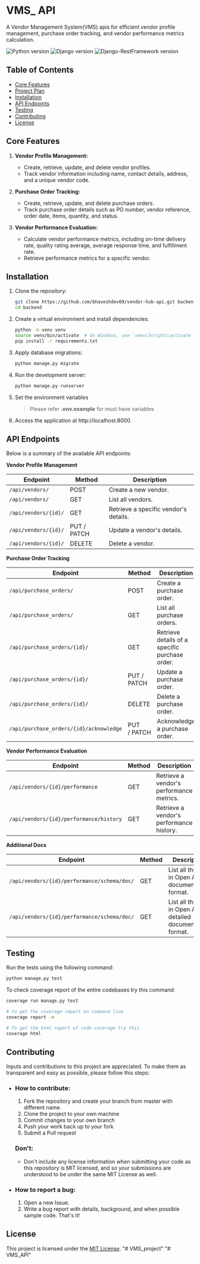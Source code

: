 # VMS_ API

A Vendor Management System(VMS) apis  for efficient vendor profile management, purchase order tracking, and vendor performance metrics calculation.

![Python version](https://img.shields.io/badge/Python-3.10.8-4c566a?logo=python&&longCache=true&logoColor=white&colorB=pink&style=flat-square&colorA=4c566a) ![Django version](https://img.shields.io/badge/Django-4.2.8-4c566a?logo=django&&longCache=truelogoColor=white&colorB=pink&style=flat-square&colorA=4c566a) ![Django-RestFramework version](https://img.shields.io/badge/Django_Rest_Framework-3.14.0-red.svg?longCache=true&style=flat-square&logo=django&logoColor=white&colorA=4c566a&colorB=pink) 
## Table of Contents

- [Core Features](#features)
- [Project Plan](#planning)
- [Installation](#installation)
- [API Endpoints](#api-endpoints)
- [Testing](#testing)
- [Contributing](#contributing)
- [License](#license)

## Core Features

1. **Vendor Profile Management:**

   - Create, retrieve, update, and delete vendor profiles.
   - Track vendor information including name, contact details, address, and a unique vendor code.
2. **Purchase Order Tracking:**

   - Create, retrieve, update, and delete purchase orders.
   - Track purchase order details such as PO number, vendor reference, order date, items, quantity, and status.
3. **Vendor Performance Evaluation:**

   - Calculate vendor performance metrics, including on-time delivery rate, quality rating average, average response time, and fulfillment rate.
   - Retrieve performance metrics for a specific vendor.



## Installation

1. Clone the repository:

   ```bash
   git clone https://github.com/bhaveshdev09/vendor-hub-api.git backend
   cd backend
   ```
2. Create a virtual environment and install dependencies:

   ```bash
   python -m venv venv
   source venv/bin/activate  # On Windows, use `venv\Scripts\activate`
   pip install -r requirements.txt
   ```
3. Apply database migrations:

   ```bash
   python manage.py migrate
   ```
4. Run the development server:

   ```bash
   python manage.py runserver
   ```
5. Set the environment variables
   
   > Please refer **.env.example** for must have variables

6. Access the application at http://localhost:8000.

## API Endpoints

Below is a summary of the available API endpoints:

**Vendor Profile Management**

| Endpoint               | Method      | Description                           |
| ---------------------- | ----------- | ------------------------------------- |
| `/api/vendors/`      | POST        | Create a new vendor.                  |
| `/api/vendors/`      | GET         | List all vendors.                     |
| `/api/vendors/{id}/` | GET         | Retrieve a specific vendor's details. |
| `/api/vendors/{id}/` | PUT / PATCH | Update a vendor's details.            |
| `/api/vendors/{id}/` | DELETE      | Delete a vendor.                      |

**Purchase Order Tracking**

| Endpoint                                  | Method       | Description                                    |
| ----------------------------------------- | ------------ | ---------------------------------------------- |
| `/api/purchase_orders/`                 | POST         | Create a purchase order.                       |
| `/api/purchase_orders/`                 | GET          | List all purchase orders.                      |
| `/api/purchase_orders/{id}/`            | GET          | Retrieve details of a specific purchase order. |
| `/api/purchase_orders/{id}/`            | PUT / PATCH  | Update a purchase order.                       |
| `/api/purchase_orders/{id}/`            | DELETE       | Delete a purchase order.                       |
| `/api/purchase_orders/{id}/acknowledge` | PUT / PATCH | Acknowledge a purchase order.                  |

**Vendor Performance Evaluation**

| Endpoint                                  | Method | Description                              |
| ----------------------------------------- | ------ | ---------------------------------------- |
| `/api/vendors/{id}/performance`         | GET    | Retrieve a vendor's performance metrics. |
| `/api/vendors/{id}/performance/history` | GET    | Retrieve a vendor's performance history. |

**Additional Docs**

| Endpoint                                      | Method | Description                                                   |
| --------------------------------------------- | ------ | ------------------------------------------------------------- |
| `/api/vendors/{id}/performance/schema/doc/` | GET    | List all the apis in Open API3 documentation format.          |
| `/api/vendors/{id}/performance/schema/doc/` | GET    | List all the apis in Open API3 detailed documentation format. |

## Testing

Run the tests using the following command:

```bash
python manage.py test
```

To check coverage report of the entire codebases try this command:

```bash
coverage run manage.py test

# to get the coverage report on command line
coverage report -m

# To get the html report of code coverage try this
coverage html
```

## Contributing

Inputs and contributions to this project are appreciated. To make them as transparent and easy as possible, please follow this steps:

- ### How to contribute:


  1. Fork the repository and create your branch from master with different name.
  2. Clone the project to your own machine
  3. Commit changes to your own branch
  4. Push your work back up to your fork
  5. Submit a Pull request

  ### Don't:

  - Don't include any license information when submitting your code as this repository is MIT licensed, and so your submissions are understood to be under the same MIT License as well.
- ### How to report a bug:


  1. Open a new Issue.
  2. Write a bug report with details, background, and when possible sample code. That's it!

## License

This project is licensed under the [MIT License](https://opensource.org/licenses/MIT).
"# VMS_project" 
"# VMS_API" 
